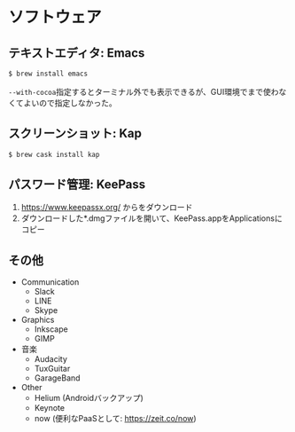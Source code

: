 # ソフトウェア

## テキストエディタ: Emacs

```bash
$ brew install emacs
```

`--with-cocoa`指定するとターミナル外でも表示できるが、GUI環境でまで使わなくてよいので指定しなかった。

## スクリーンショット: Kap

```bash
$ brew cask install kap
```

## パスワード管理: KeePass

1. https://www.keepassx.org/ からをダウンロード
2. ダウンロードした*.dmgファイルを開いて、KeePass.appをApplicationsにコピー

## その他

- Communication
  - Slack
  - LINE
  - Skype
- Graphics
  - Inkscape
  - GIMP
- 音楽
  - Audacity
  - TuxGuitar
  - GarageBand
- Other
  - Helium (Androidバックアップ)
  - Keynote
  - now (便利なPaaSとして: https://zeit.co/now)